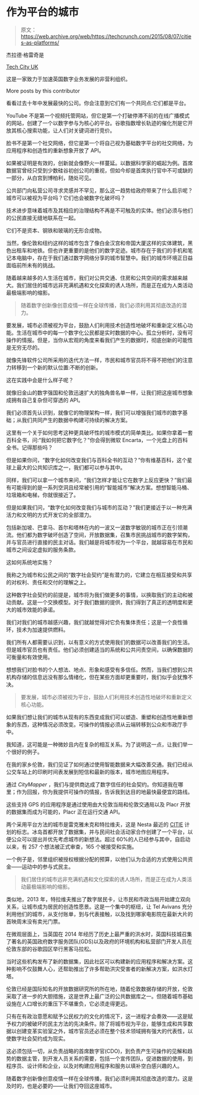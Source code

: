 # 作为平台的城市 

> 原文：<https://web.archive.org/web/https://techcrunch.com/2015/08/07/cities-as-platforms/>

杰拉德·格雷奇是

[Tech City UK](https://web.archive.org/web/20230207060749/http://www.techcityuk.com/)

这是一家致力于加速英国数字业务发展的非营利组织。

More posts by this contributor

看看过去十年中发展最快的公司。你会注意到它们有一个共同点:它们都是平台。

YouTube 不是第一个视频托管网站，但它是第一个打破停滞不前的在线广播模式的网站，创建了一个以数字参与为核心的平台。谷歌指数增长轨迹的催化剂是它开放其核心搜索功能，让人们对关键词进行竞价。

脸书不是第一个社交网络，但它是第一个将自己视为基础数字平台的社交网络，为应用程序和创造性的重新想象开放了 API。

如果被证明是有效的，创新就会像野火一样蔓延。以数据科学家的崛起为例。首席数据官曾经只受到少数硅谷初创公司的重视，但如今却是首席执行官中不可或缺的一部分，从白宫到博柏利，随处可见。

公共部门向私营公司寻求灵感并不罕见，那么这一趋势给政府带来了什么启示呢？城市可以被视为平台吗？它们也会被数字化破坏吗？

技术进步意味着城市及其相应的治理结构不再是不可触及的实体。他们必须与他们的公民直接无缝地联系在一起。

它们不是资本、钢铁和玻璃的无形合成物。

当然，像伦敦和纽约这样的城市包含了像白金汉宫和帝国大厦这样的实体建筑，黑色出租车和地铁。但也许更重要的是他们的数字足迹。城市存在于我们的手机和笔记本电脑中，存在于我们通过数字网络分享的城市智慧中。我们的城市环境正日益面临前所未有的挑战。

随着越来越多的人生活在城市，我们对公共交通、住房和公共空间的需求越来越大。我们居住的城市远非充满机遇和文化探索的诱人场所，而是正在成为人类活动最极端影响的缩影。

> 随着数字创新像创意疫情一样在全球传播，我们必须利用其彻底改造的潜力。

要发展，城市必须被视为平台，鼓励人们利用技术创造性地破坏和重新定义核心功能。生活在城市中的每一个数字化公民都是实时数据的中心。孤立分析时，没有可操作的情报。但是，当你从宏观的角度来看我们产生的数据时，彻底创新的可能性是无穷无尽的。

就像先锋软件公司所采用的迭代方法一样，市民和城市官员将不得不把他们的注意力转移到一个新的默认位置:不断的创新。

这在实践中会是什么样子呢？

就像旧金山的数字强国和伦敦迅速扩大的独角兽名单一样，让我们把这座城市想象成拥有自己复杂但可穿透的 API。

我们必须首先认识到，就像它的物理架构一样，我们可以增强我们城市的数字基础；从我们共同产生的数据中构建可持续的解决方案。

这里有一个关于如何思考这种更具破坏性的城市模式的简单类比。如果你拿着一套百科全书，问:“我如何把它数字化？”你会得到微软 Encarta，一个光盘上的百科全书。记得那些吗？

但是如果你问，“数字化如何改变我们与百科全书的互动？”你有维基百科，这个星球上最大的公共知识库之一，我们都可以参与其中。

同样，我们可以拿一个城市来问，“我们怎样才能让它在数字上反应更快？”我们最有可能得到的是一系列空洞且经常被引用的“智能城市”解决方案。想想智能马桶、垃圾箱和电梯，你就很接近了。

但是如果我们问，“数字化如何改变我们与城市的互动？”我们更接近于以一种充满活力和文明的方式开发它的全部潜力。

包括新加坡、巴拿马、首尔和塔林在内的一波又一波数字敏锐的城市正在引领潮流。他们都为数字破坏创造了空间，开放数据集，召集市民挑战城市的数字架构，并与官员进行直接的民主对话。我们越是将城市视为一个平台，就越容易在市民和城市之间设定虚拟的服务条款。

这如何系统地实施？

我称之为城市和公民之间的“数字社会契约”是有潜力的，它建立在相互接受和共享的对权利、责任和交付的理解之上。

这种数字社会契约的前提是，城市将为我们做更多的事情，以换取我们的主动和被动贡献。这是一个交换模型。对于我们数据的提供，我们得到了真正的透明度和更大的城市效能的承诺。

我们对我们的城市越感兴趣，我们就越觉得对它负有集体责任；这是一个良性循环，技术为加速提供燃料。

我们所有人都需要认识到，以有意义的方式使用我们的数据可以改善我们的生活。但是城市官员也有责任。他们必须创建适当的系统和公共问责空间，以确保数据的可衡量和有效使用。

想想我们对脸书的个人想法、地点、形象和感受有多信任。然而，当我们想到公共机构存储的信息远没有那么情绪化，但在某些方面却更重要时，我们似乎会犹豫不决。

> 要发展，城市必须被视为平台，鼓励人们利用技术创造性地破坏和重新定义核心功能。

如果我们想让我们的城市从现有的东西变成我们可以塑造、重塑和创造性地重新想象的东西，这种情况必须改变。可操作的情报必须从云端转移到公众和市政厅手中。

我知道，这可能是一种微妙且内在复杂的相互关系。为了说明这一点，让我们举一个很好的例子。

在我的家乡伦敦，我们见证了如何通过使用智能数据来大幅改善交通。我们已经从公交车站上的印刷时间表发展到短信和最新的版本，城市地图应用程序。

通过 *CityMapper* ，我们与提供商达成了数字信任的社会契约。你知道我在哪里；作为回报，你为我提供可操作的情报，告诉我到达目的地最快最便宜的路线。

这些支持 GPS 的应用程序是通过使用由大伦敦当局和伦敦交通局以及 Placr 开放的数据集而成为可能的，Placr 正在运行交通 API。

两个采用平台方法的城市是雷克雅未克和特拉维夫，这是 Nesta 最近的 [CITIE](https://web.archive.org/web/20230207060749/http://citie.org/stories/) 计划的标志。冰岛首都开放了数据集，并与民间社会活动家合作创建了一个平台，以便公众可以提出并优先考虑城市的新想法。超过 60%的人已经参与其中，自启动以来，有 257 个想法被正式审查，165 个被接受和实施。

一个例子是，邻里组织被授权根据分配的预算，以他们认为合适的方式使用公共资金——运动中的参与式民主。

> 我们居住的城市远非充满机遇和文化探索的诱人场所，而是正在成为人类活动最极端影响的缩影。

类似地，2013 年，特拉维夫推出了数字居民卡，让市民和市政当局开始建立双向关系，让城市成为居民的创造性愿景。这是一个集中的枢纽，让 Tel Avivans 充分利用他们的城市，从支付账单，到与代表接触，以及找到哪家电影院在最新大片的首映周末没有卖光门票。

在微观层面上，当英国在 2014 年经历了历史上最严重的洪水时，英国科技城召集了著名的英国政府数字服务团队(GDS)以及政府的环境机构和私营部门开发人员在伦敦东部的谷歌园区举行黑客马拉松。

当时这些机构发布了新的数据集，因此社区可以构建新的应用程序和解决方案。这种影响不仅鼓舞人心，还帮助推出了许多帮助洪灾受害者的新解决方案，如洪水灯塔。

伦敦已经是国际知名的开放数据研究所的所在地，随着伦敦数据存储的开放，伦敦采取了进一步的大胆措施，这是世界上最广泛的公共数据库之一。但随着城市基础设施在人口增长的重压下不堪重负，它必须走得更远。

只有在有政治意愿和赋予公民权力的文化的情况下，这一进程才会奏效——这是赋予权力的被破坏的民主方法的先决条件。除了将城市视为平台，能够生成和共享数据以创建变革实验室之外，城市官员还必须在整个技术领域拥有强大的代表性，以使数字社会契约成为现实。

这必须包括一切，从负责战略的首席数字官(CDO)，到负责产生可操作的见解和趋势的数据主管，到开发人员关系的需要，包括一个宣传团队，促进数据的使用，到程序员、设计师和企业，以及对构建应用程序和服务以填补空白感兴趣的人。

随着数字创新像创意疫情一样在全球传播，我们必须利用其彻底改造的潜力。这是及时的，也是必要的——让我们夺回这座城市。